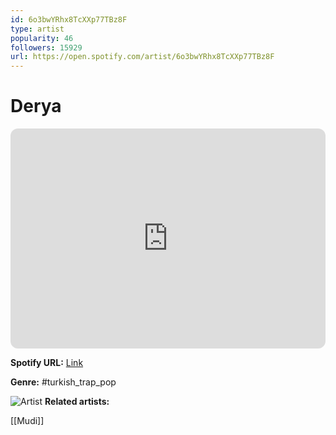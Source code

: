 ```yaml
---
id: 6o3bwYRhx8TcXXp77TBz8F
type: artist
popularity: 46
followers: 15929
url: https://open.spotify.com/artist/6o3bwYRhx8TcXXp77TBz8F
---
```

# Derya

<iframe style="border-radius:12px" src="https://open.spotify.com/embed/artist/6o3bwYRhx8TcXXp77TBz8F" width="100%" height="352" frameBorder="0" allowfullscreen="" allow="autoplay; clipboard-write; encrypted-media; fullscreen; picture-in-picture" loading="lazy"></iframe>

**Spotify URL:** [Link](https://open.spotify.com/artist/6o3bwYRhx8TcXXp77TBz8F)

**Genre:**  #turkish_trap_pop

![Artist](https://i.scdn.co/image/ab6761610000e5eb929ae24a4cd3ae9c3b588cdb)
**Related artists:**

[[Mudi]]
